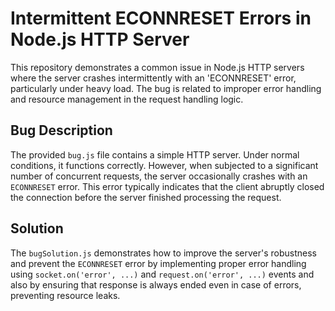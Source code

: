# Intermittent ECONNRESET Errors in Node.js HTTP Server

This repository demonstrates a common issue in Node.js HTTP servers where the server crashes intermittently with an 'ECONNRESET' error, particularly under heavy load.  The bug is related to improper error handling and resource management in the request handling logic.

## Bug Description

The provided `bug.js` file contains a simple HTTP server.  Under normal conditions, it functions correctly. However, when subjected to a significant number of concurrent requests, the server occasionally crashes with an `ECONNRESET` error. This error typically indicates that the client abruptly closed the connection before the server finished processing the request.

## Solution

The `bugSolution.js` demonstrates how to improve the server's robustness and prevent the `ECONNRESET` error by implementing proper error handling using `socket.on('error', ...)` and `request.on('error', ...)` events and also by ensuring that response is always ended even in case of errors, preventing resource leaks.